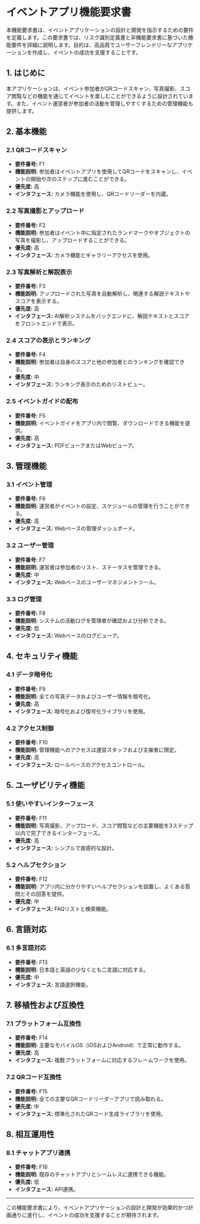 # イベントアプリ機能要求書

本機能要求書は、イベントアプリケーションの設計と開発を指示するための要件を定義します。この要求書では、リスク識別定義書と非機能要求書に基づいた機能要件を詳細に説明します。目的は、高品質でユーザーフレンドリーなアプリケーションを作成し、イベントの成功を支援することです。

## 1. はじめに

本アプリケーションは、イベント参加者がQRコードスキャン、写真撮影、スコア閲覧などの機能を通じてイベントを楽しむことができるように設計されています。また、イベント運営者が参加者の活動を管理しやすくするための管理機能も提供します。

## 2. 基本機能

### 2.1 QRコードスキャン

- **要件番号:** F1
- **機能説明:** 参加者はイベントアプリを使用してQRコードをスキャンし、イベントの開始や次のステップに進むことができる。
- **優先度:** 高
- **インタフェース:** カメラ機能を使用し、QRコードリーダーを内蔵。

### 2.2 写真撮影とアップロード

- **要件番号:** F2
- **機能説明:** 参加者はイベント中に指定されたランドマークやオブジェクトの写真を撮影し、アップロードすることができる。
- **優先度:** 高
- **インタフェース:** カメラ機能とギャラリーアクセスを使用。

### 2.3 写真解析と解説表示

- **要件番号:** F3
- **機能説明:** アップロードされた写真を自動解析し、関連する解説テキストやスコアを表示する。
- **優先度:** 高
- **インタフェース:** AI解析システムをバックエンドに、解説テキストとスコアをフロントエンドで表示。

### 2.4 スコアの表示とランキング

- **要件番号:** F4
- **機能説明:** 参加者は自身のスコアと他の参加者とのランキングを確認できる。
- **優先度:** 中
- **インタフェース:** ランキング表示のためのリストビュー。

### 2.5 イベントガイドの配布

- **要件番号:** F5
- **機能説明:** イベントガイドをアプリ内で閲覧、ダウンロードできる機能を提供。
- **優先度:** 高
- **インタフェース:** PDFビューアまたはWebビューア。

## 3. 管理機能

### 3.1 イベント管理

- **要件番号:** F6
- **機能説明:** 運営者がイベントの設定、スケジュールの管理を行うことができる。
- **優先度:** 高
- **インタフェース:** Webベースの管理ダッシュボード。

### 3.2 ユーザー管理

- **要件番号:** F7
- **機能説明:** 運営者は参加者のリスト、ステータスを管理できる。
- **優先度:** 中
- **インタフェース:** Webベースのユーザーマネジメントツール。

### 3.3 ログ管理

- **要件番号:** F8
- **機能説明:** システムの活動ログを管理者が確認および分析できる。
- **優先度:** 低
- **インタフェース:** Webベースのログビューア。

## 4. セキュリティ機能

### 4.1 データ暗号化

- **要件番号:** F9
- **機能説明:** 全ての写真データおよびユーザー情報を暗号化。
- **優先度:** 高
- **インタフェース:** 暗号化および復号化ライブラリを使用。

### 4.2 アクセス制御

- **要件番号:** F10
- **機能説明:** 管理機能へのアクセスは運営スタッフおよび主催者に限定。
- **優先度:** 高
- **インタフェース:** ロールベースのアクセスコントロール。

## 5. ユーザビリティ機能

### 5.1 使いやすいインターフェース

- **要件番号:** F11
- **機能説明:** 写真撮影、アップロード、スコア閲覧などの主要機能を3ステップ以内で完了できるインターフェース。
- **優先度:** 高
- **インタフェース:** シンプルで直感的な設計。

### 5.2 ヘルプセクション

- **要件番号:** F12
- **機能説明:** アプリ内に分かりやすいヘルプセクションを設置し、よくある質問とその回答を提供。
- **優先度:** 中
- **インタフェース:** FAQリストと検索機能。

## 6. 言語対応

### 6.1 多言語対応

- **要件番号:** F13
- **機能説明:** 日本語と英語の少なくとも二言語に対応する。
- **優先度:** 中
- **インタフェース:** 言語選択機能。

## 7. 移植性および互換性

### 7.1 プラットフォーム互換性

- **要件番号:** F14
- **機能説明:** 主要なモバイルOS（iOSおよびAndroid）で正常に動作する。
- **優先度:** 高
- **インタフェース:** 複数プラットフォームに対応するフレームワークを使用。

### 7.2 QRコード互換性

- **要件番号:** F15
- **機能説明:** 全ての主要なQRコードリーダーアプリで読み取れる。
- **優先度:** 中
- **インタフェース:** 標準化されたQRコード生成ライブラリを使用。

## 8. 相互運用性

### 8.1 チャットアプリ連携

- **要件番号:** F16
- **機能説明:** 既存のチャットアプリとシームレスに連携できる機能。
- **優先度:** 低
- **インタフェース:** API連携。

---

この機能要求書により、イベントアプリケーションの設計と開発が効果的かつ計画通りに進行し、イベントの成功を支援することが期待されます。